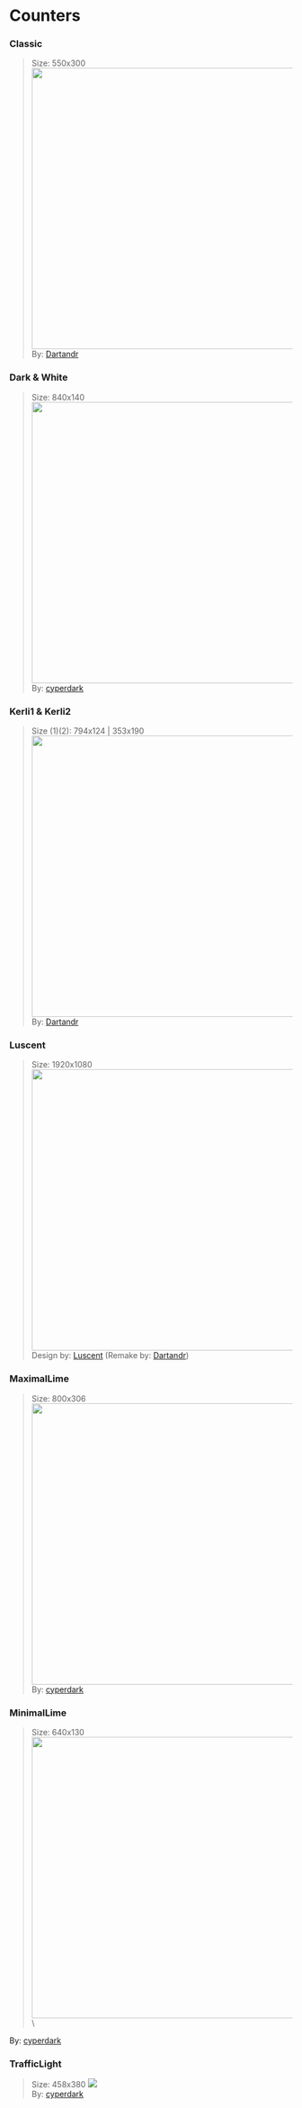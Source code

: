 
# Counters

### Classic

> Size: 550x300
<img  src="https://i.imgur.com/GTHccbl.jpg"  width="500">\
By: [Dartandr][1]<br>
  

### Dark & White

> Size: 840x140
<img  src="https://i.imgur.com/mBN375B.jpg"  width="500">\
By: [cyperdark][2]<br>

  

### Kerli1 & Kerli2

> Size (1)(2): 794x124 | 353x190
<img  src="https://i.imgur.com/n2w260o.jpg"  width="500">\
By: [Dartandr][1]<br>

  

### Luscent

> Size: 1920x1080
<img  src="https://i.imgur.com/oxTPp21.jpg"  width="500">\
Design by: [Luscent][3] (Remake by: [Dartandr][1])<br>

  

### MaximalLime

> Size: 800x306
<img  src="https://i.imgur.com/aNE00h3.jpg"  width="500">\
By: [cyperdark][2]<br>

  

### MinimalLime

> Size: 640x130
<img  src="https://i.imgur.com/FkYX8E7.jpg"  width="500">\

By: [cyperdark][2]<br>
  

### TrafficLight

> Size: 458x380
<img  src="https://i.imgur.com/MGy5igb.jpg">\
By: [cyperdark][2]<br>
  

[1]: https://github.com/Dartandr

[2]: https://github.com/cyperdark

[3]: https://github.com/inix1257
